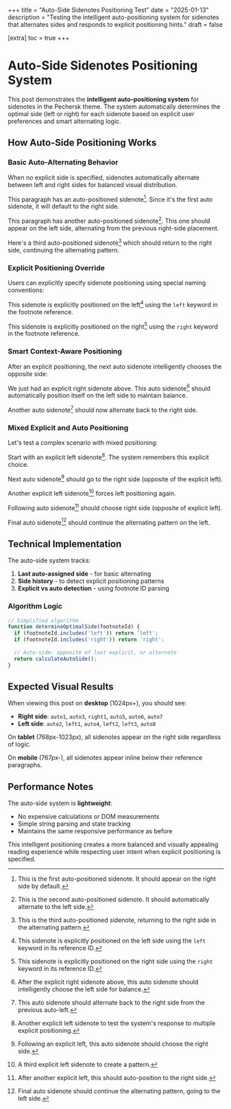 +++
title = "Auto-Side Sidenotes Positioning Test"
date = "2025-01-13"
description = "Testing the intelligent auto-positioning system for sidenotes that alternates sides and responds to explicit positioning hints."
draft = false

[extra]
toc = true
+++

# Auto-Side Sidenotes Positioning System

This post demonstrates the **intelligent auto-positioning system** for sidenotes in the Pechersk theme. The system automatically determines the optimal side (left or right) for each sidenote based on explicit user preferences and smart alternating logic.

## How Auto-Side Positioning Works

### Basic Auto-Alternating Behavior

When no explicit side is specified, sidenotes automatically alternate between left and right sides for balanced visual distribution.

This paragraph has an auto-positioned sidenote[^auto1]. Since it's the first auto sidenote, it will default to the right side.

This paragraph has another auto-positioned sidenote[^auto2]. This one should appear on the left side, alternating from the previous right-side placement.

Here's a third auto-positioned sidenote[^auto3] which should return to the right side, continuing the alternating pattern.

### Explicit Positioning Override

Users can explicitly specify sidenote positioning using special naming conventions:

This sidenote is explicitly positioned on the left[^left1] using the `left` keyword in the footnote reference.

This sidenote is explicitly positioned on the right[^right1] using the `right` keyword in the footnote reference.

### Smart Context-Aware Positioning

After an explicit positioning, the next auto sidenote intelligently chooses the opposite side:

We just had an explicit right sidenote above. This auto sidenote[^auto4] should automatically position itself on the left side to maintain balance.

Another auto sidenote[^auto5] should now alternate back to the right side.

### Mixed Explicit and Auto Positioning

Let's test a complex scenario with mixed positioning:

Start with an explicit left sidenote[^left2]. The system remembers this explicit choice.

Next auto sidenote[^auto6] should go to the right side (opposite of the explicit left).

Another explicit left sidenote[^left3] forces left positioning again.

Following auto sidenote[^auto7] should choose right side (opposite of explicit left).

Final auto sidenote[^auto8] should continue the alternating pattern on the left.

## Technical Implementation

The auto-side system tracks:

1. **Last auto-assigned side** - for basic alternating
2. **Side history** - to detect explicit positioning patterns  
3. **Explicit vs auto detection** - using footnote ID parsing

### Algorithm Logic

```javascript
// Simplified algorithm
function determineOptimalSide(footnoteId) {
  if (footnoteId.includes('left')) return 'left';
  if (footnoteId.includes('right')) return 'right';
  
  // Auto-side: opposite of last explicit, or alternate
  return calculateAutoSide();
}
```

## Expected Visual Results

When viewing this post on **desktop** (1024px+), you should see:

- **Right side**: `auto1`, `auto3`, `right1`, `auto5`, `auto6`, `auto7`
- **Left side**: `auto2`, `left1`, `auto4`, `left2`, `left3`, `auto8`

On **tablet** (768px-1023px), all sidenotes appear on the right side regardless of logic.

On **mobile** (767px-), all sidenotes appear inline below their reference paragraphs.

## Performance Notes

The auto-side system is **lightweight**:
- No expensive calculations or DOM measurements
- Simple string parsing and state tracking
- Maintains the same responsive performance as before

This intelligent positioning creates a more balanced and visually appealing reading experience while respecting user intent when explicit positioning is specified.

[^auto1]: This is the first auto-positioned sidenote. It should appear on the right side by default.

[^auto2]: This is the second auto-positioned sidenote. It should automatically alternate to the left side.

[^auto3]: This is the third auto-positioned sidenote, returning to the right side in the alternating pattern.

[^left1]: This sidenote is explicitly positioned on the left side using the `left` keyword in its reference ID.

[^right1]: This sidenote is explicitly positioned on the right side using the `right` keyword in its reference ID.

[^auto4]: After the explicit right sidenote above, this auto sidenote should intelligently choose the left side for balance.

[^auto5]: This auto sidenote should alternate back to the right side from the previous auto-left.

[^left2]: Another explicit left sidenote to test the system's response to multiple explicit positioning.

[^auto6]: Following an explicit left, this auto sidenote should choose the right side.

[^left3]: A third explicit left sidenote to create a pattern.

[^auto7]: After another explicit left, this should auto-position to the right side.

[^auto8]: Final auto sidenote should continue the alternating pattern, going to the left side.